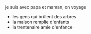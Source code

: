 je suis avec papa et maman, on voyage
+ les gens qui brûlent des arbres
+ la maison remplie d'enfants
+ la trentenaire amie d'enfance
